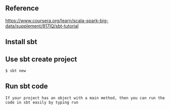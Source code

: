 ## Reference
https://www.coursera.org/learn/scala-spark-big-data/supplement/817lQ/sbt-tutorial

## Install sbt

## Use sbt create project
    $ sbt new

## Run sbt code
    If your project has an object with a main method, then you can run the code in sbt easily by typing run
